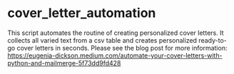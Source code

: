 # cover_letter_automation
This script automates the routine of creating personalized cover letters.  It collects all varied text from a csv table and creates personalized ready-to-go cover letters in seconds.
Please see the blog post for more information: https://eugenia-dickson.medium.com/automate-your-cover-letters-with-python-and-mailmerge-5f73dd9fd428
